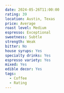 ```yaml
---
date: 2024-05-26T11:00:00
rating: 39
location: Austin, Texas
price: Average
roast level: Medium
espresso: Exceptional
sweetness: Subtle
strength: Weak
bitter: No
house syrups: Yes
specialty drinks: Yes
espresso variety: Yes
mixed: Yes
edible decor: Yes
tags:
  - Coffee
  - Rating
---
```



